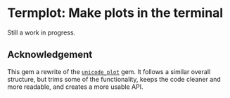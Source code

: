 # Termplot: Make plots in the terminal

Still a work in progress.

## Acknowledgement

This gem a rewrite of the [`unicode_plot`](https://github.com/red-data-tools/unicode_plot.rb)
gem. It follows a similar overall structure, but trims some of the
functionality, keeps the code cleaner and more readable, and creates a more
usable API.
